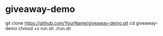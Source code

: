 # giveaway-demo
git clone https://github.com/YourName/giveaway-demo.git
cd giveaway-demo
chmod +x run.sh
./run.sh
